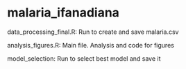 # malaria_ifanadiana

data_processing_final.R: Run to create and save malaria.csv

analysis_figures.R: Main file. Analysis and code for figures

model_selection: Run to select best model and save it
